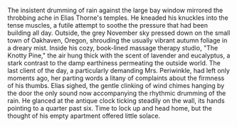 The insistent drumming of rain against the large bay window mirrored the throbbing ache in Elias Thorne's temples. He kneaded his knuckles into the tense muscles, a futile attempt to soothe the pressure that had been building all day. Outside, the grey November sky pressed down on the small town of Oakhaven, Oregon, shrouding the usually vibrant autumn foliage in a dreary mist. Inside his cozy, book-lined massage therapy studio, "The Knotty Pine," the air hung thick with the scent of lavender and eucalyptus, a stark contrast to the damp earthiness permeating the outside world.  The last client of the day, a particularly demanding Mrs. Periwinkle, had left only moments ago, her parting words a litany of complaints about the firmness of his thumbs. Elias sighed, the gentle clinking of wind chimes hanging by the door the only sound now accompanying the rhythmic drumming of the rain.  He glanced at the antique clock ticking steadily on the wall, its hands pointing to a quarter past six.  Time to lock up and head home, but the thought of his empty apartment offered little solace.

